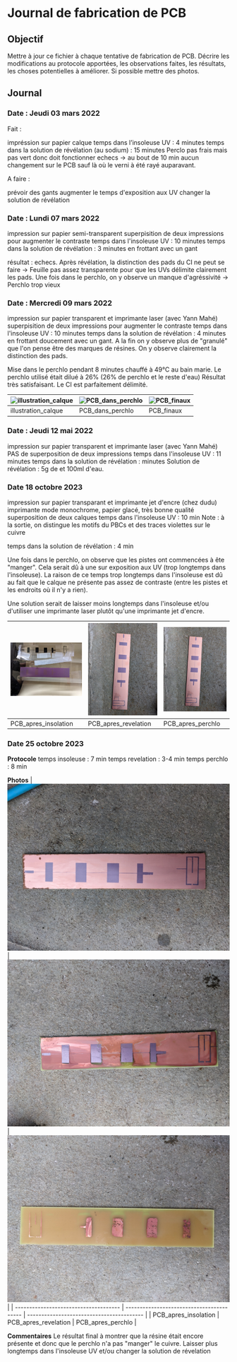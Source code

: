 # Journal de fabrication de PCB

## Objectif

Mettre à jour ce fichier à chaque tentative de fabrication de PCB. Décrire les modifications au protocole apportées, les observations faites, les résultats, les choses potentielles à améliorer. Si possible mettre des photos.

## Journal

### Date : Jeudi 03 mars 2022

Fait :

impréssion sur papier calque
temps dans l’insoleuse UV : 4 minutes
temps dans la solution de révélation (au sodium) : 15 minutes
Perclo pas frais mais pas vert donc doit fonctionner
echecs -> au bout de 10 min aucun changement sur le PCB sauf là où le verni à été rayé auparavant.

A faire : 

prévoir des gants 
augmenter le temps d'exposition aux UV
changer la solution de révélation



### Date : Lundi 07 mars 2022

impression sur papier semi-transparent
superpisition de deux impressions pour augmenter le contraste
temps dans l'insoleuse UV : 10 minutes
temps dans la solution de révélation : 3 minutes en frottant avec un gant

résultat : echecs.
Après révélation, la distinction des pads du CI ne peut se faire -> Feuille pas assez transparente pour que les UVs délimite clairement les pads.
Une fois dans le perchlo, on y observe un manque d'agréssivité -> Perchlo trop vieux



### Date : Mercredi 09 mars 2022


impression sur papier transparent et imprimante laser (avec Yann Mahé)
superpisition de deux impressions pour augmenter le contraste
temps dans l'insoleuse UV : 10 minutes
temps dans la solution de révélation : 4 minutes en frottant doucement avec un gant. A la fin on y observe plus de "granulé" que l'on pense être des marques de résines. On y observe clairement la distinction des pads.

Mise dans le perchlo pendant 8 minutes chauffé à 49°C au bain marie. Le perchlo utilisé était dilué à 26% (26% de perchlo et le reste d'eau)
Résultat très satisfaisant. Le CI est parfaitement délimité.


| ![illustration_calque](readme/09_03_2022/illustration_calque.jpg) | ![PCB_dans_perchlo](readme/09_03_2022/PCB_dans_perchlo.jpg) | ![PCB_finaux](readme/09_03_2022/PCB_finaux.jpg) |
| ------------------------------------- | --------------------------------------- |--------------------------------------------- |
| illustration_calque                  | PCB_dans_perchlo                    | PCB_finaux                    |



### Date : Jeudi 12 mai 2022

impression sur papier transparent et imprimante laser (avec Yann Mahé)
PAS de superposition de deux impressions
temps dans l'insoleuse UV : 11 minutes
temps dans la solution de révélation :  minutes
Solution de révélation : 5g de et 100ml d'eau.



### Date 18 octobre 2023

impression sur papier transparant et imprimante jet d'encre (chez dudu) imprimante mode monochrome, papier glacé, très bonne qualité
superposition de deux calques
temps dans l'insoleuse UV : 10 min
Note : à la sortie, on distingue les motifs du PBCs et des traces violettes sur le cuivre

temps dans la solution de révélation : 4 min



Une fois dans le perchlo, on observe que les pistes ont commencées à ête "manger". Cela serait dû à une sur exposition aux UV (trop longtemps dans l'insoleuse). La raison de ce temps trop longtemps dans l'insoleuse est dû au fait que le calque ne présente pas assez de contraste (entre les pistes et les endroits où il n'y a rien). 

Une solution serait de laisser moins longtemps dans l'insoleuse et/ou d'utiliser une imprimante laser plutôt qu'une imprimante jet d'encre.




| ![PCB_apres_insolation](readme/18_10_2023/PCB_apres_insolation.jpg) | ![PCB_apres_revelation](readme/18_10_2023/PCB_apres_revelation.jpg) | ![PCB_apres_perchlo](readme/18_10_2023/PCB_apres_perchlo.jpg) |
| ------------------------------------- | ----------------------------------------- | ----------------------------------------- |
| PCB_apres_insolation                  | PCB_apres_revelation    |   PCB_apres_perchlo             |

### Date 25 octobre 2023

**Protocole**
temps insoleuse : 7 min
temps revelation : 3-4 min
temps perchlo : 8 min

**Photos**
| ![PCB_apres_revelation](readme/25_10_2023/PCB_apres_revelation.jpg) | ![PCB_apres_perchlo](readme/25_10_2023/PCB_apres_perchlo.jpg) | ![PCB_apres_perchlo_back](readme/25_10_2023/PCB_apres_perchlo_back.jpg) |
| ------------------------------------- | ----------------------------------------- | ----------------------------------------- |
| PCB_apres_insolation                  | PCB_apres_revelation    |   PCB_apres_perchlo             |


**Commentaires**
Le résultat final à montrer que la résine était encore présente et donc que le perchlo n'a pas "manger" le cuivre.
Laisser plus longtemps dans l'insoleuse UV et/ou changer la solution de révelation
